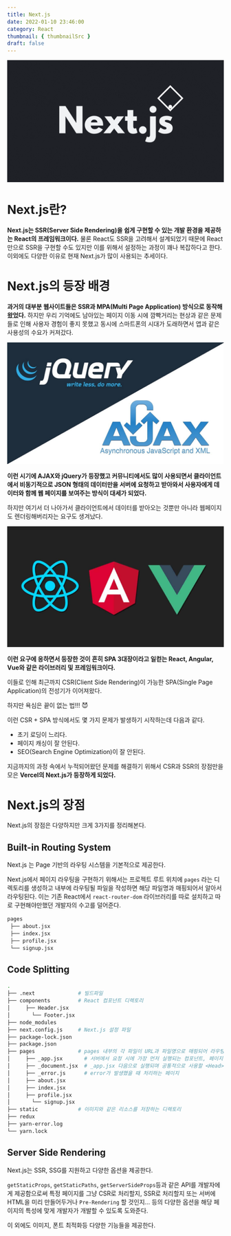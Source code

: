 ```yaml
---
title: Next.js
date: 2022-01-10 23:46:00
category: React
thumbnail: { thumbnailSrc }
draft: false
---
```


![](./images/thumbNails/Next.gif)

# Next.js란?

**Next.js는 SSR(Server Side Rendering)을 쉽게 구현할 수 있는 개발 환경을 제공하는 React의 프레임워크이다.** 물론 React도 SSR을 고려해서 설계되었기 때문에 React만으로 SSR을 구현할 수도 있지만 이를 위해서 설정하는 과정이 꽤나 복잡하다고 한다. 이외에도 다양한 이유로 현재 Next.js가 많이 사용되는 추세이다.

# Next.js의 등장 배경

**과거의 대부분 웹사이트들은 SSR과 MPA(Multi Page Application) 방식으로 동작해왔었다.** 하지만 우리 기억에도 남아있는 페이지 이동 시에 깜빡거리는 현상과 같은 문제들로 인해 사용자 경험이 좋지 못했고 동시에 스마트폰의 시대가 도래하면서 앱과 같은 사용성의 수요가 커져갔다.

![그림1. AJAX와 jQuery의 등장](./images/next-01.jpeg)

**이런 시기에 AJAX와 jQuery가 등장했고 커뮤니티에서도 많이 사용되면서 클라이언트에서 비동기적으로 JSON 형태의 데이터만을 서버에 요청하고 받아와서 사용자에게 데이터와 함께 웹 페이지를 보여주는 방식이 대세가 되었다.**

하지만 여기서 더 나아가서 클라이언트에서 데이터를 받아오는 것뿐만 아니라 웹페이지도 렌더링해버리자는 요구도 생겨났다.

![그림2. SPA 3대장의 등장](./images/next-02.jpeg)

**이런 요구에 응하면서 등장한 것이 흔히 SPA 3대장이라고 일컫는 React, Angular, Vue와 같은 라이브러리 및 프레임워크이다.**

이들로 인해 최근까지 CSR(Client Side Rendering)이 가능한 SPA(Single Page Application)의 전성기가 이어져왔다.

하지만 욕심은 끝이 없는 법!!! 😈

이런 CSR + SPA 방식에서도 몇 가지 문제가 발생하기 시작하는데 다음과 같다.

- 초기 로딩이 느리다.
- 페이지 캐싱이 잘 안된다.
- SEO(Search Engine Optimization)이 잘 안된다.

지금까지의 과정 속에서 누적되어왔던 문제를 해결하기 위해서 CSR과 SSR의 장점만을 모은 **Vercel의 Next.js가 등장하게 되었다.**

# Next.js의 장점

Next.js의 장점은 다양하지만 크게 3가지를 정리해본다.

## Built-in Routing System

Next.js 는 Page 기반의 라우팅 시스템을 기본적으로 제공한다.

Next.js에서 페이지 라우팅을 구현하기 위해서는 프로젝트 루트 위치에 `pages` 라는 디렉토리를 생성하고 내부에 라우팅될 파일을 작성하면 해당 파일명과 매핑되어서 알아서 라우팅된다. 이는 기존 React에서 `react-router-dom` 라이브러리를 따로 설치하고 따로 구현해야만했던 개발자의 수고를 덜어준다.

```bash
pages
 ├── about.jsx
 ├── index.jsx
 ├── profile.jsx
 └── signup.jsx
```

## Code Splitting

```bash
.
├── .next              # 빌드파일
├── components         # React 컴포넌트 디렉토리
│	  ├── Header.jsx
│		└── Footer.jsx
├── node_modules
├── next.config.js     # Next.js 설정 파일
├── package-lock.json
├── package.json
├── pages              # pages 내부의 각 파일이 URL과 파일명으로 매핑되어 라우팅된다.
│	  ├── _app.jsx       # 서버에서 요청 시에 가장 먼저 실행되는 컴포넌트, 페이지에 적용할 공통 레이아웃을 여기서 적용한다.
│	  ├── _document.jsx  # _app.jsx 다음으로 실행되며 공통적으로 사용할 <Head>, <body>등과 같은 태그들을 커스텀할 때 사용한다.
│	  ├── _error.js      # error가 발생했을 때 처리하는 페이지
│	  ├── about.jsx
│	  ├── index.jsx
│	  ├── profile.jsx
│		└── signup.jsx
├── static             # 이미지와 같은 리소스를 저장하는 디렉토리
├── redux
├── yarn-error.log
└── yarn.lock
```

## Server Side Rendering

Next.js는 SSR, SSG를 지원하고 다양한 옵션을 제공한다.

`getStaticProps`, `getStaticPaths`, `getServerSideProps`등과 같은 API를 개발자에게 제공함으로써 특정 페이지를 그냥 CSR로 처리할지, SSR로 처리할지 또는 서버에 HTML을 미리 만들어두거나 `Pre-Rendering` 할 것인지... 등의 다양한 옵션을 해당 페이지의 특성에 맞게 개발자가 개발할 수 있도록 도와준다.

이 외에도 이미지, 폰트 최적화등 다양한 기능들을 제공한다.
